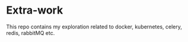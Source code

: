 # Extra-work
This repo contains my exploration related to docker, kubernetes, celery, redis, rabbitMQ etc.
